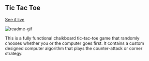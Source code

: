 ## Tic Tac Toe 

[See it live](http://christophszcz.github.io/ticTacToeV2/)

![readme-gif](https://media.giphy.com/media/3oxHQBuFbJfbPKYDDi/giphy.gif)

This is a fully functional chalkboard tic-tac-toe game that randomly chooses whether you or the computer goes first. It contains a custom designed computer algorithm that plays the counter-attack or corner strategy.
